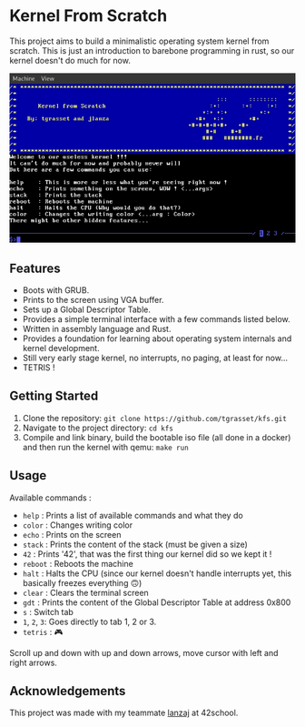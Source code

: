 # Kernel From Scratch

This project aims to build a minimalistic operating system kernel from scratch. This is just an introduction to barebone programming in rust, so our kernel doesn't do much for now.

![KFS](kfs.gif)

## Features

- Boots with GRUB.
- Prints to the screen using VGA buffer.
- Sets up a Global Descriptor Table.
- Provides a simple terminal interface with a few commands listed below.
- Written in assembly language and Rust.
- Provides a foundation for learning about operating system internals and kernel development.
- Still very early stage kernel, no interrupts, no paging, at least for now...
- TETRIS !

## Getting Started

1. Clone the repository: `git clone https://github.com/tgrasset/kfs.git`
2. Navigate to the project directory: `cd kfs`
3. Compile and link binary, build the bootable iso file (all done in a docker) and then run the kernel with qemu: `make run`

## Usage

Available commands : 
- `help` : Prints a list of available commands and what they do
- `color` : Changes writing color
- `echo` : Prints on the screen
- `stack` : Prints the content of the stack (must be given a size)
- `42` : Prints '42', that was the first thing our kernel did so we kept it !
- `reboot` : Reboots the machine
- `halt` : Halts the CPU (since our kernel doesn't handle interrupts yet, this basically freezes everything 🙃)
- `clear` : Clears the terminal screen
- `gdt` : Prints the content of the Global Descriptor Table at address 0x800
- `s` : Switch tab
- `1`, `2`, `3`: Goes directly to tab 1, 2 or 3.
- `tetris` : 🎮

Scroll up and down with up and down arrows, move cursor with left and right arrows.

## Acknowledgements

This project was made with my teammate [lanzaj](https://github.com/lanzaj)
 at 42school.
